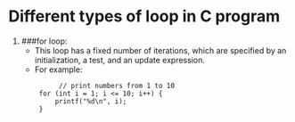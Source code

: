 # Different types of loop in C program

1. ###for loop:
   * This loop has a fixed number of iterations, which are specified by an initialization, a test, and an update expression.
   * For example:
     ```
           // print numbers from 1 to 10
      for (int i = 1; i <= 10; i++) {
          printf("%d\n", i);
      }
     ```
